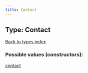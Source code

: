 ```yaml
---
title: Contact
---
```

## Type: Contact  
[Back to types index](index.md)



### Possible values (constructors):

[contact](../constructors/contact.md)  

